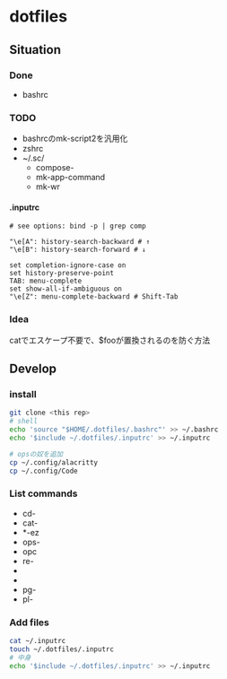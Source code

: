 # dotfiles

## Situation
### Done

- bashrc

### TODO

- bashrcのmk-script2を汎用化
- zshrc
- ~/.sc/
  - compose-
  - mk-app-command
  - mk-wr

#### .inputrc
```
# see options: bind -p | grep comp

"\e[A": history-search-backward # ↑
"\e[B": history-search-forward # ↓

set completion-ignore-case on
set history-preserve-point
TAB: menu-complete
set show-all-if-ambiguous on
"\e[Z": menu-complete-backward # Shift-Tab
```

### Idea
catでエスケープ不要で、$fooが置換されるのを防ぐ方法

## Develop

### install

```bash
git clone <this rep>
# shell
echo 'source "$HOME/.dotfiles/.bashrc"' >> ~/.bashrc
echo '$include ~/.dotfiles/.inputrc' >> ~/.inputrc

# opsの奴を追加
cp ~/.config/alacritty
cp ~/.config/Code
```

### List commands

- cd-
- cat-
- *-ez
- ops-
- opc
- re-
- <git something>
- <languages>
- pg-
- pl-


### Add files


```bash
cat ~/.inputrc
touch ~/.dotfiles/.inputrc
# 中身
echo '$include ~/.dotfiles/.inputrc' >> ~/.inputrc
```
